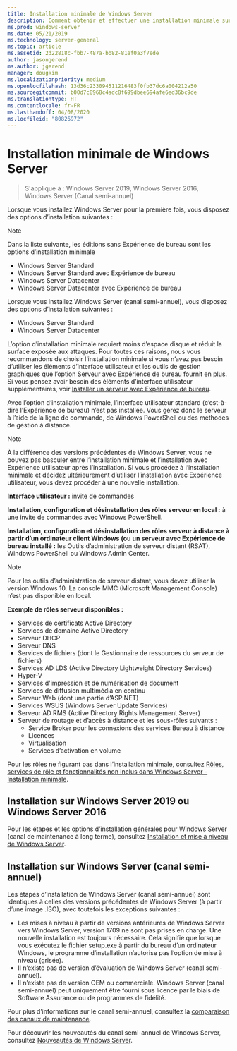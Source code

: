 ```yaml
---
title: Installation minimale de Windows Server
description: Comment obtenir et effectuer une installation minimale sur Windows Server 2019, Windows Server 2016 ou Windows Server (canal semi-annuel).
ms.prod: windows-server
ms.date: 05/21/2019
ms.technology: server-general
ms.topic: article
ms.assetid: 2d22818c-fbb7-487a-bb82-81ef0a3f7ede
author: jasongerend
ms.author: jgerend
manager: dougkim
ms.localizationpriority: medium
ms.openlocfilehash: 13d36c233094511216483f0fb37dc6a004212a50
ms.sourcegitcommit: b00d7c8968c4adc8f699dbee694afe6ed36bc9de
ms.translationtype: HT
ms.contentlocale: fr-FR
ms.lasthandoff: 04/08/2020
ms.locfileid: "80826972"
---
```

# <a name="install-server-core"></a>Installation minimale de Windows Server

> S'applique à : Windows Server 2019, Windows Server 2016, Windows Server (Canal semi-annuel)
  
Lorsque vous installez Windows Server pour la première fois, vous disposez des options d’installation suivantes :

>[!NOTE]
> Dans la liste suivante, les éditions sans Expérience de bureau sont les options d’installation minimale

-    Windows Server Standard
-    Windows Server Standard avec Expérience de bureau
-    Windows Server Datacenter
-    Windows Server Datacenter avec Expérience de bureau

Lorsque vous installez Windows Server (canal semi-annuel), vous disposez des options d’installation suivantes :

-    Windows Server Standard 
-    Windows Server Datacenter

L’option d’installation minimale requiert moins d’espace disque et réduit la surface exposée aux attaques. Pour toutes ces raisons, nous vous recommandons de choisir l’installation minimale si vous n’avez pas besoin d’utiliser les éléments d’interface utilisateur et les outils de gestion graphiques que l’option Serveur avec Expérience de bureau fournit en plus. Si vous pensez avoir besoin des éléments d’interface utilisateur supplémentaires, voir [Installer un serveur avec Expérience de bureau](Getting-Started-with-Server-with-Desktop-Experience.md). 

Avec l’option d’installation minimale, l’interface utilisateur standard (c’est-à-dire l’Expérience de bureau) n’est pas installée. Vous gérez donc le serveur à l’aide de la ligne de commande, de Windows PowerShell ou des méthodes de gestion à distance.

>[!NOTE]
>
>À la différence des versions précédentes de Windows Server, vous ne pouvez pas basculer entre l’installation minimale et l’installation avec Expérience utilisateur après l’installation. Si vous procédez à l’installation minimale et décidez ultérieurement d’utiliser l’installation avec Expérience utilisateur, vous devez procéder à une nouvelle installation.

**Interface utilisateur :** invite de commandes

**Installation, configuration et désinstallation des rôles serveur en local :** à une invite de commandes avec Windows PowerShell.

**Installation, configuration et désinstallation des rôles serveur à distance à partir d’un ordinateur client Windows (ou un serveur avec Expérience de bureau installé :** les Outils d’administration de serveur distant (RSAT), Windows PowerShell ou Windows Admin Center.

>[!NOTE]
>
>Pour les outils d’administration de serveur distant, vous devez utiliser la version Windows 10.
>La console MMC (Microsoft Management Console) n’est pas disponible en local.

**Exemple de rôles serveur disponibles :**

- Services de certificats Active Directory
- Services de domaine Active Directory
- Serveur DHCP
- Serveur DNS
- Services de fichiers (dont le Gestionnaire de ressources du serveur de fichiers)
- Services AD LDS (Active Directory Lightweight Directory Services)
- Hyper-V
- Services d'impression et de numérisation de document
- Services de diffusion multimédia en continu
- Serveur Web (dont une partie d’ASP.NET)
- Services WSUS (Windows Server Update Services)
- Serveur AD RMS (Active Directory Rights Management Server)
- Serveur de routage et d’accès à distance et les sous-rôles suivants :
   - Service Broker pour les connexions des services Bureau à distance
   - Licences
   - Virtualisation
   - Services d’activation en volume

Pour les rôles ne figurant pas dans l’installation minimale, consultez [Rôles, services de rôle et fonctionnalités non inclus dans Windows Server - Installation minimale](../administration/server-core/server-core-removed-roles.md).

## <a name="installing-on-windows-server-2019-or-windows-server-2016"></a>Installation sur Windows Server 2019 ou Windows Server 2016

Pour les étapes et les options d’installation générales pour Windows Server (canal de maintenance à long terme), consultez [Installation et mise à niveau de Windows Server](installation-and-upgrade.md).

## <a name="installing-on-windows-server-semi-annual-channel"></a>Installation sur Windows Server (canal semi-annuel)

Les étapes d’installation de Windows Server (canal semi-annuel) sont identiques à celles des versions précédentes de Windows Server (à partir d’une image .ISO), avec toutefois les exceptions suivantes :

- Les mises à niveau à partir de versions antérieures de Windows Server vers Windows Server, version 1709 ne sont pas prises en charge. Une nouvelle installation est toujours nécessaire.
   Cela signifie que lorsque vous exécutez le fichier setup.exe à partir du bureau d’un ordinateur Windows, le programme d’installation n’autorise pas l’option de mise à niveau (grisée).
- Il n’existe pas de version d’évaluation de Windows Server (canal semi-annuel).
- Il n’existe pas de version OEM ou commerciale. Windows Server (canal semi-annuel) peut uniquement être fourni sous licence par le biais de Software Assurance ou de programmes de fidélité.

Pour plus d’informations sur le canal semi-annuel, consultez la [comparaison des canaux de maintenance](../get-started-19/servicing-channels-19.md).

Pour découvrir les nouveautés du canal semi-annuel de Windows Server, consultez [Nouveautés de Windows Server](whats-new-in-windows-server.md).
